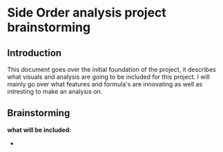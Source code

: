 # Side Order analysis project brainstorming

## Introduction

This document goes over the initial foundation of the project, it describes what visuals and analysis are going to be included for this project.
I will mainly go over what features and formula's are innovating as well as intresting to make an analysis on.


## Brainstorming

**what will be included:**

- 
